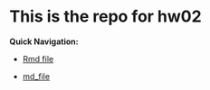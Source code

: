 # This is the repo for hw02
**Quick Navigation:**

* [Rmd file](https://github.com/STAT545-UBC-students/hw02-g-ziyan/blob/master/hw_02.Rmd)

* [md_file](https://github.com/STAT545-UBC-students/hw02-g-ziyan/blob/master/hw_02.md)
